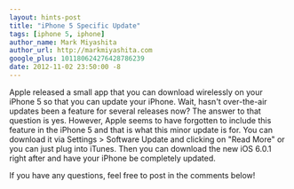```yaml
---
layout: hints-post
title: "iPhone 5 Specific Update"
tags: [iphone 5, iphone]
author_name: Mark Miyashita
author_url: http://markmiyashita.com
google_plus: 101180624276428786239
date: 2012-11-02 23:50:00 -8
---
```


Apple released a small app that you can download wirelessly on your iPhone 5 so that you can update your iPhone. Wait, hasn't over-the-air updates been a feature for several releases now? The answer to that question is yes. However, Apple seems to have forgotten to include this feature in the iPhone 5 and that is what this minor update is for. You can download it via Settings > Software Update and clicking on "Read More" or you can just plug into iTunes. Then you can download the new iOS 6.0.1 right after and have your iPhone be completely updated.

If you have any questions, feel free to post in the comments below!
